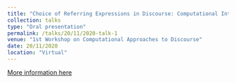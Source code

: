 ```yaml
---
title: "Choice of Referring Expressions in Discourse: Computational Interpretation of Recency"
collection: talks
type: "Oral presentation"
permalink: /talks/20/11/2020-talk-1
venue: "1st Workshop on Computational Approaches to Discourse"
date: 20/11/2020
location: "Virtual"
---
```


[More information here](https://slideslive.com/38939700/choice-of-referring-expressions-in-discourse-computational-interpretations-of-recency)
